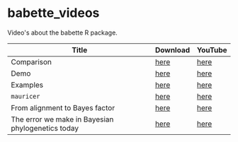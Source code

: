 # babette_videos

Video's about the babette R package.

Title|Download|YouTube
---|---|---
Comparison|[here](comparison.mp4)|[here](https://youtu.be/nA-0-Fc95xY)  
Demo|[here](demo.mp4)|[here](https://youtu.be/84Qw07FyijY)  
Examples|[here](examples.mp4)|[here](https://youtu.be/-wP7apE3Mms)
`mauricer`|[here](http://www.richelbilderbeek.nl/mauricer.mp4)|[here](https://youtu.be/Yk737gorcrw)
From alignment to Bayes factor|[here](http://richelbilderbeek.nl/babette_from_alignment_to_bayes_factor.ogv)|[here](https://youtu.be/Ngt2t7ia92M)
The error we make in Bayesian phylogenetics today|[here](http://richelbilderbeek.nl/babette_20181017.ogv)|[here](https://youtu.be/cp0F3W8KM0I)




